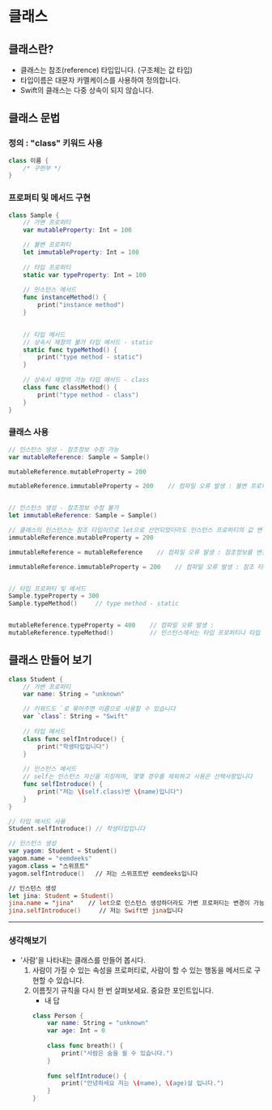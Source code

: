 # 클래스

## 클래스란?
- 클래스는 참조(reference) 타입입니다. (구조체는 값 타입)
- 타입이름은 대문자 카멜케이스를 사용하여 정의합니다.
- Swift의 클래스는 다중 상속이 되지 않습니다.


## 클래스 문법

### 정의 : "class" 키워드 사용
```swift
class 이름 {
	/* 구현부 */
}
```
### 프로퍼티 및 메서드 구현
```swift
class Sample {
    // 가변 프로퍼티
    var mutableProperty: Int = 100 

    // 불변 프로퍼티
    let immutableProperty: Int = 100 
    
    // 타입 프로퍼티
    static var typeProperty: Int = 100 
    
    // 인스턴스 메서드
    func instanceMethod() {
        print("instance method")
    }
    

    // 타입 메서드
    // 상속시 재정의 불가 타입 메서드 - static
    static func typeMethod() {
        print("type method - static")
    }
    
    // 상속시 재정의 가능 타입 메서드 - class
    class func classMethod() {
        print("type method - class")
    }
}
```

### 클래스 사용
```swift
// 인스턴스 생성 - 참조정보 수정 가능
var mutableReference: Sample = Sample()

mutableReference.mutableProperty = 200

mutableReference.immutableProperty = 200    // 컴파일 오류 발생 : 불변 프로퍼티는 인스턴스 생성 후 수정할 수 없습니다


// 인스턴스 생성 - 참조정보 수정 불가
let immutableReference: Sample = Sample()

// 클래스의 인스턴스는 참조 타입이므로 let으로 선언되었더라도 인스턴스 프로퍼티의 값 변경이 가능합니다
immutableReference.mutableProperty = 200

immutableReference = mutableReference    // 컴파일 오류 발생 : 참조정보를 변경할 수는 없습니다.

immutableReference.immutableProperty = 200    // 컴파일 오류 발생 : 참조 타입이라도 불변 프로퍼티는 인스턴스 생성 후에 수정할 수 없습니다.


// 타입 프로퍼티 및 메서드
Sample.typeProperty = 300
Sample.typeMethod()     // type method - static


mutableReference.typeProperty = 400    // 컴파일 오류 발생 :
mutableReference.typeMethod()          // 인스턴스에서는 타입 프로퍼티나 타입 메서드를 사용할 수 없다.
```

## 클래스 만들어 보기
```swift
class Student {
	// 가변 프로퍼티
    var name: String = "unknown"

    // 키워드도 `로 묶어주면 이름으로 사용할 수 있습니다
    var `class`: String = "Swift"
    
    // 타입 메서드
    class func selfIntroduce() {
        print("학생타입입니다")
    }
    
    // 인스턴스 메서드
    // self는 인스턴스 자신을 지칭하며, 몇몇 경우를 제외하고 사용은 선택사항입니다
    func selfIntroduce() {
        print("저는 \(self.class)반 \(name)입니다")
    }
}

// 타입 메서드 사용
Student.selfIntroduce() // 학생타입입니다

// 인스턴스 생성
var yagom: Student = Student()
yagom.name = "eemdeeks"
yagom.class = "스위프트"
yagom.selfIntroduce()   // 저는 스위프트반 eemdeeks입니다

// 인스턴스 생성
let jina: Student = Student()
jina.name = "jina"    // let으로 인스턴스 생성하더라도 가변 프로퍼티는 변경이 가능하다.
jina.selfIntroduce()     // 저는 Swift반 jina입니다
```
***
### 생각해보기
- '사람'을 나타내는 클래스를 만들어 봅시다.
    1. 사람이 가질 수 있는 속성을 프로퍼티로, 사람이 할 수 있는 행동을 메서드로 구현할 수 있습니다.
    2. 이름짓기 규칙을 다시 한 번 살펴보세요. 중요한 포인트입니다.
        - 내 답
        ```swift
        class Person {
            var name: String = "unknown"
            var age: Int = 0
            
            class func breath() {
                print("사람은 숨을 쉴 수 있습니다.")
            }
            
            func selfIntroduce() {
                print("안녕하세요 저는 \(name), \(age)살 입니다.")
            }
        }
        ```